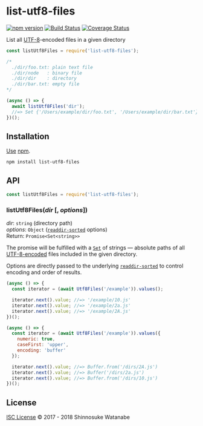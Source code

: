 # list-utf8-files

[![npm version](https://img.shields.io/npm/v/list-utf8-files.svg)](https://www.npmjs.com/package/list-utf8-files)
[![Build Status](https://travis-ci.com/shinnn/list-utf8-files.svg?branch=master)](https://travis-ci.com/shinnn/list-utf8-files)
[![Coverage Status](https://img.shields.io/coveralls/shinnn/list-utf8-files.svg)](https://coveralls.io/github/shinnn/list-utf8-files?branch=master)

List all [UTF-8](https://tools.ietf.org/html/rfc3629)-encoded files in a given directory

```javascript
const listUtf8Files = require('list-utf8-files');

/*
  ./dir/foo.txt: plain text file
  ./dir/node   : binary file
  ./dir/dir    : directory
  ./dir/bar.txt: empty file
*/

(async () => {
  await listUtf8Files('dir');
  //=> Set {'/Users/example/dir/foo.txt', '/Users/example/dir/bar.txt'}
})();
```

## Installation

[Use](https://docs.npmjs.com/cli/install) [npm](https://docs.npmjs.com/about-npm/).

```
npm install list-utf8-files
```

## API

```javascript
const listUtf8Files = require('list-utf8-files');
```

### listUtf8Files(*dir* [, *options*])

*dir*: `string` (directory path)  
*options*: `Object` ([`readdir-sorted`](https://github.com/shinnn/readdir-sorted) options)  
Return: `Promise<Set<string>>`

The promise will be fulfilled with a [`Set`](https://developer.mozilla.org/docs/Web/JavaScript/Reference/Global_Objects/Set) of strings — absolute paths of all [UTF-8-encoded](https://github.com/wayfind/is-utf8) files included in the given directory.

Options are directly passed to the underlying [`readdir-sorted`](https://github.com/shinnn/readdir-sorted#readdirsortedpath--options) to control encoding and order of results.

```javascript
(async () => {
  const iterator = (await Utf8Files('/example')).values();

  iterator.next().value; //=> '/example/10.js'
  iterator.next().value; //=> '/example/2a.js'
  iterator.next().value; //=> '/example/2A.js'
})();

(async () => {
  const iterator = (await Utf8Files('/example')).values({
    numeric: true,
    caseFirst: 'upper',
    encoding: 'buffer'
  });

  iterator.next().value; //=> Buffer.from('/dirs/2A.js')
  iterator.next().value; //=> Buffer('/dirs/2a.js')
  iterator.next().value; //=> Buffer.from('/dirs/10.js')
})();
```

## License

[ISC License](./LICENSE) © 2017 - 2018 Shinnosuke Watanabe
